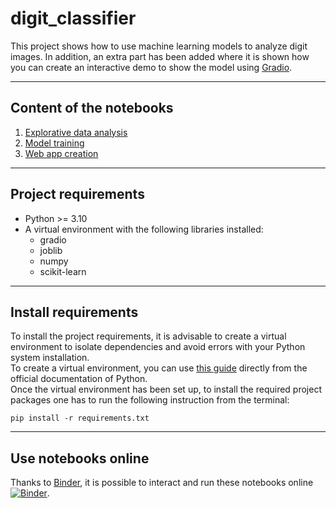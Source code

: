 # digit_classifier

This project shows how to use machine learning models to analyze digit images. In addition, an extra part has been added where it is shown how you can create an interactive demo to show the model using [Gradio](https://github.com/gradio-app/gradio).  

---
## Content of the notebooks
1. [Explorative data analysis](https://github.com/gianmarco-tucceri-cimini/digit-classifier/blob/main/01.EDA.ipynb)
2. [Model training](https://github.com/gianmarco-tucceri-cimini/digit-classifier/blob/main/02.train_model.ipynb)
3. [Web app creation](https://github.com/gianmarco-tucceri-cimini/digit-classifier/blob/main/03.web_app.py)

---

## Project requirements
* Python >= 3.10
* A virtual environment with the following libraries installed:
    * gradio
    * joblib
    * numpy
    * scikit-learn
---

## Install requirements
To install the project requirements, it is advisable to create a virtual environment to isolate dependencies and avoid errors with your Python system installation.  
To create a virtual environment, you can use [this guide](https://packaging.python.org/guides/installing-using-pip-and-virtual-environments/) directly from the official documentation of Python.  
Once the virtual environment has been set up, to install the required project packages one has to run the following instruction from the terminal:
```shell
pip install -r requirements.txt
```
---

## Use notebooks online
Thanks to [Binder](https://mybinder.org/), it is possible to interact and run these notebooks online
[![Binder](https://mybinder.org/badge_logo.svg)](https://mybinder.org/v2/gh/gianmarco-tucceri-cimini/digit-classifier/HEAD).
